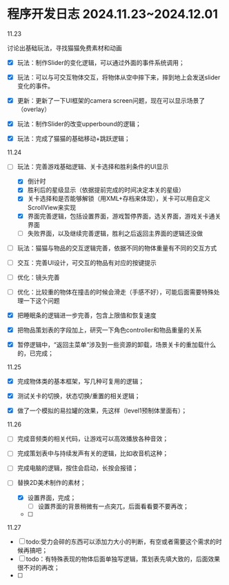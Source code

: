# 程序开发日志 2024.11.23~2024.12.01

11.23

讨论出基础玩法，寻找猫猫免费素材和动画

- [x] 玩法：制作Slider的变化逻辑，可以通过外面的事件系统调用；
- [x] 玩法：可以与可交互物体交互，将物体从空中摔下来，摔到地上会发送slider变化的事件。
- [x] 更新：更新了一下UI框架的camera screen问题，现在可以显示场景了（overlay）
- [x] 玩法：制作Slider的改变upperbound的逻辑；
- [x] 玩法：完成了猫猫的基础移动+跳跃逻辑；



11.24

- [ ] 玩法：完善游戏基础逻辑、关卡选择和胜利条件的UI显示
  - [x] 倒计时
  - [x] 胜利后的星级显示（依据提前完成的时间决定本关的星级）
  - [x] 关卡选择和是否能够解锁（用XML+存档来体现），关卡可以用自定义ScrollView来实现
  - [x] 界面完善逻辑，包括设置界面，游戏暂停界面，选关界面，游戏关卡通关界面
  - [ ] 失败界面，以及继续完善逻辑，胜利之后返回主界面的逻辑还没做
- [ ] 玩法：猫猫与物品的交互逻辑完善，依据不同的物体重量有不同的交互方式
- [ ] 交互：完善UI设计，可交互的物品有对应的按键提示
- [ ] 优化：镜头完善
- [ ] 优化：比较重的物体在撞击的时候会滑走（手感不好），可能后面需要特殊处理一下这个问题
- [x] 把睡眠条的逻辑进一步完善，包含上限值和恢复速度
- [x] 把物品策划表的字段加上，研究一下角色controller和物品重量的关系
- [x] 暂停逻辑中，“返回主菜单”涉及到一些资源的卸载，场景关卡的重加载什么的，已完成；



11.25

- [x] 完成物体类的基本框架，写几种可复用的逻辑；
- [x] 测试关卡的切换，状态切换/重置的相关逻辑；
- [x] 做了一个模拟的易拉罐的效果，先这样（level1预制体里面有）； 



11.26

- [ ] 完成音频类的相关代码，让游戏可以高效播放各种音效；

- [ ] 完成策划表中与持续发声有关的逻辑，比如收音机这种；

- [ ] 完成电脑的逻辑，按住会启动，长按会报错；

- [ ] 替换2D美术制作的素材；

  - [x] 设置界面，完成；
    - [ ] 设置界面的背景稍微有一点突兀，后面看看要不要再改；

  - [ ] 

  

11.27

- [ ] todo:受力会碎的东西可以添加力大小的判断，有空或者需要这个需求的时候再搞吧；
- [ ] todo：有特殊表现的物体后面单独写逻辑，策划表先填大致的，后面效果很不对的再改；
- [ ] 
